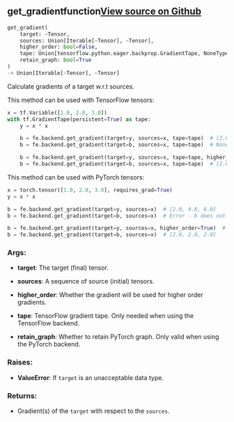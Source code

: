 ## get_gradient<span class="tag">function</span><a class="sourcelink" href=https://github.com/fastestimator/fastestimator/blob/r1.1/fastestimator/backend/get_gradient.py/#L25-L100>View source on Github</a>
```python
get_gradient(
	target: ~Tensor,
	sources: Union[Iterable[~Tensor], ~Tensor],
	higher_order: bool=False,
	tape: Union[tensorflow.python.eager.backprop.GradientTape, NoneType]=None,
	retain_graph: bool=True
)
-> Union[Iterable[~Tensor], ~Tensor]
```
Calculate gradients of a target w.r.t sources.

This method can be used with TensorFlow tensors:
```python
x = tf.Variable([1.0, 2.0, 3.0])
with tf.GradientTape(persistent=True) as tape:
    y = x * x

    b = fe.backend.get_gradient(target=y, sources=x, tape=tape)  # [2.0, 4.0, 6.0]
    b = fe.backend.get_gradient(target=b, sources=x, tape=tape)  # None

    b = fe.backend.get_gradient(target=y, sources=x, tape=tape, higher_order=True)  # [2.0, 4.0, 6.0]
    b = fe.backend.get_gradient(target=b, sources=x, tape=tape)  # [2.0, 2.0, 2.0]
```

This method can be used with PyTorch tensors:
```python
x = torch.tensor([1.0, 2.0, 3.0], requires_grad=True)
y = x * x

b = fe.backend.get_gradient(target=y, sources=x)  # [2.0, 4.0, 6.0]
b = fe.backend.get_gradient(target=b, sources=x)  # Error - b does not have a backwards function

b = fe.backend.get_gradient(target=y, sources=x, higher_order=True)  # [2.0, 4.0, 6.0]
b = fe.backend.get_gradient(target=b, sources=x)  # [2.0, 2.0, 2.0]
```


<h3>Args:</h3>


* **target**: The target (final) tensor.

* **sources**: A sequence of source (initial) tensors.

* **higher_order**: Whether the gradient will be used for higher order gradients.

* **tape**: TensorFlow gradient tape. Only needed when using the TensorFlow backend.

* **retain_graph**: Whether to retain PyTorch graph. Only valid when using the PyTorch backend. 

<h3>Raises:</h3>


* **ValueError**: If `target` is an unacceptable data type.

<h3>Returns:</h3>

<ul class="return-block"><li>    Gradient(s) of the <code>target</code> with respect to the <code>sources</code>.

</li></ul>

